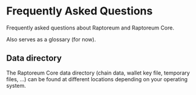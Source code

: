 # Frequently Asked Questions

Frequently asked questions about Raptoreum and Raptoreum Core.

Also serves as a glossary (for now).

## Data directory

The Raptoreum Core data directory (chain data, wallet key file, temporary files, ...) can be found at different locations depending on your operating system. 
